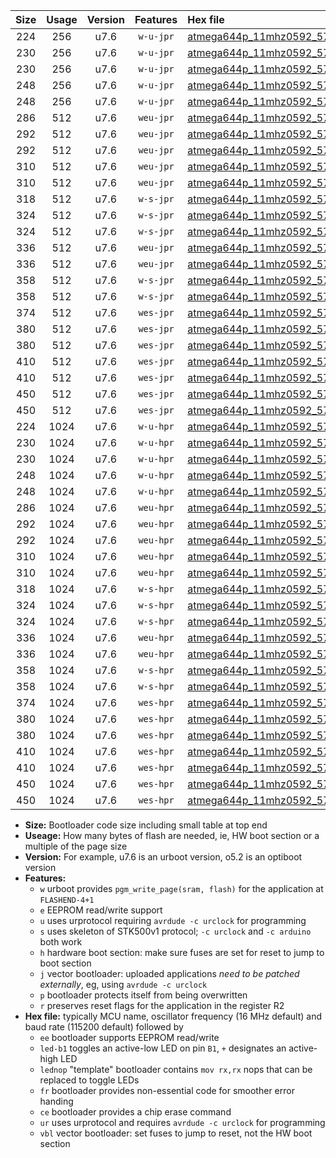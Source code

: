 |Size|Usage|Version|Features|Hex file|
|:-:|:-:|:-:|:-:|:--|
|224|256|u7.6|`w-u-jpr`|[atmega644p_11mhz0592_57600bps_ur_vbl.hex](https://raw.githubusercontent.com/stefanrueger/urboot/main//atmega644p_11mhz0592_57600bps_ur_vbl.hex)|
|230|256|u7.6|`w-u-jpr`|[atmega644p_11mhz0592_57600bps_led+b0_ur_vbl.hex](https://raw.githubusercontent.com/stefanrueger/urboot/main//atmega644p_11mhz0592_57600bps_led+b0_ur_vbl.hex)|
|230|256|u7.6|`w-u-jpr`|[atmega644p_11mhz0592_57600bps_lednop_ur_vbl.hex](https://raw.githubusercontent.com/stefanrueger/urboot/main//atmega644p_11mhz0592_57600bps_lednop_ur_vbl.hex)|
|248|256|u7.6|`w-u-jpr`|[atmega644p_11mhz0592_57600bps_led+b0_fr_ur_vbl.hex](https://raw.githubusercontent.com/stefanrueger/urboot/main//atmega644p_11mhz0592_57600bps_led+b0_fr_ur_vbl.hex)|
|248|256|u7.6|`w-u-jpr`|[atmega644p_11mhz0592_57600bps_lednop_fr_ur_vbl.hex](https://raw.githubusercontent.com/stefanrueger/urboot/main//atmega644p_11mhz0592_57600bps_lednop_fr_ur_vbl.hex)|
|286|512|u7.6|`weu-jpr`|[atmega644p_11mhz0592_57600bps_ee_ur_vbl.hex](https://raw.githubusercontent.com/stefanrueger/urboot/main//atmega644p_11mhz0592_57600bps_ee_ur_vbl.hex)|
|292|512|u7.6|`weu-jpr`|[atmega644p_11mhz0592_57600bps_ee_led+b0_ur_vbl.hex](https://raw.githubusercontent.com/stefanrueger/urboot/main//atmega644p_11mhz0592_57600bps_ee_led+b0_ur_vbl.hex)|
|292|512|u7.6|`weu-jpr`|[atmega644p_11mhz0592_57600bps_ee_lednop_ur_vbl.hex](https://raw.githubusercontent.com/stefanrueger/urboot/main//atmega644p_11mhz0592_57600bps_ee_lednop_ur_vbl.hex)|
|310|512|u7.6|`weu-jpr`|[atmega644p_11mhz0592_57600bps_ee_led+b0_fr_ur_vbl.hex](https://raw.githubusercontent.com/stefanrueger/urboot/main//atmega644p_11mhz0592_57600bps_ee_led+b0_fr_ur_vbl.hex)|
|310|512|u7.6|`weu-jpr`|[atmega644p_11mhz0592_57600bps_ee_lednop_fr_ur_vbl.hex](https://raw.githubusercontent.com/stefanrueger/urboot/main//atmega644p_11mhz0592_57600bps_ee_lednop_fr_ur_vbl.hex)|
|318|512|u7.6|`w-s-jpr`|[atmega644p_11mhz0592_57600bps_vbl.hex](https://raw.githubusercontent.com/stefanrueger/urboot/main//atmega644p_11mhz0592_57600bps_vbl.hex)|
|324|512|u7.6|`w-s-jpr`|[atmega644p_11mhz0592_57600bps_led+b0_vbl.hex](https://raw.githubusercontent.com/stefanrueger/urboot/main//atmega644p_11mhz0592_57600bps_led+b0_vbl.hex)|
|324|512|u7.6|`w-s-jpr`|[atmega644p_11mhz0592_57600bps_lednop_vbl.hex](https://raw.githubusercontent.com/stefanrueger/urboot/main//atmega644p_11mhz0592_57600bps_lednop_vbl.hex)|
|336|512|u7.6|`weu-jpr`|[atmega644p_11mhz0592_57600bps_ee_led+b0_fr_ce_ur_vbl.hex](https://raw.githubusercontent.com/stefanrueger/urboot/main//atmega644p_11mhz0592_57600bps_ee_led+b0_fr_ce_ur_vbl.hex)|
|336|512|u7.6|`weu-jpr`|[atmega644p_11mhz0592_57600bps_ee_lednop_fr_ce_ur_vbl.hex](https://raw.githubusercontent.com/stefanrueger/urboot/main//atmega644p_11mhz0592_57600bps_ee_lednop_fr_ce_ur_vbl.hex)|
|358|512|u7.6|`w-s-jpr`|[atmega644p_11mhz0592_57600bps_led+b0_fr_vbl.hex](https://raw.githubusercontent.com/stefanrueger/urboot/main//atmega644p_11mhz0592_57600bps_led+b0_fr_vbl.hex)|
|358|512|u7.6|`w-s-jpr`|[atmega644p_11mhz0592_57600bps_lednop_fr_vbl.hex](https://raw.githubusercontent.com/stefanrueger/urboot/main//atmega644p_11mhz0592_57600bps_lednop_fr_vbl.hex)|
|374|512|u7.6|`wes-jpr`|[atmega644p_11mhz0592_57600bps_ee_vbl.hex](https://raw.githubusercontent.com/stefanrueger/urboot/main//atmega644p_11mhz0592_57600bps_ee_vbl.hex)|
|380|512|u7.6|`wes-jpr`|[atmega644p_11mhz0592_57600bps_ee_led+b0_vbl.hex](https://raw.githubusercontent.com/stefanrueger/urboot/main//atmega644p_11mhz0592_57600bps_ee_led+b0_vbl.hex)|
|380|512|u7.6|`wes-jpr`|[atmega644p_11mhz0592_57600bps_ee_lednop_vbl.hex](https://raw.githubusercontent.com/stefanrueger/urboot/main//atmega644p_11mhz0592_57600bps_ee_lednop_vbl.hex)|
|410|512|u7.6|`wes-jpr`|[atmega644p_11mhz0592_57600bps_ee_led+b0_fr_vbl.hex](https://raw.githubusercontent.com/stefanrueger/urboot/main//atmega644p_11mhz0592_57600bps_ee_led+b0_fr_vbl.hex)|
|410|512|u7.6|`wes-jpr`|[atmega644p_11mhz0592_57600bps_ee_lednop_fr_vbl.hex](https://raw.githubusercontent.com/stefanrueger/urboot/main//atmega644p_11mhz0592_57600bps_ee_lednop_fr_vbl.hex)|
|450|512|u7.6|`wes-jpr`|[atmega644p_11mhz0592_57600bps_ee_led+b0_fr_ce_vbl.hex](https://raw.githubusercontent.com/stefanrueger/urboot/main//atmega644p_11mhz0592_57600bps_ee_led+b0_fr_ce_vbl.hex)|
|450|512|u7.6|`wes-jpr`|[atmega644p_11mhz0592_57600bps_ee_lednop_fr_ce_vbl.hex](https://raw.githubusercontent.com/stefanrueger/urboot/main//atmega644p_11mhz0592_57600bps_ee_lednop_fr_ce_vbl.hex)|
|224|1024|u7.6|`w-u-hpr`|[atmega644p_11mhz0592_57600bps_ur.hex](https://raw.githubusercontent.com/stefanrueger/urboot/main//atmega644p_11mhz0592_57600bps_ur.hex)|
|230|1024|u7.6|`w-u-hpr`|[atmega644p_11mhz0592_57600bps_led+b0_ur.hex](https://raw.githubusercontent.com/stefanrueger/urboot/main//atmega644p_11mhz0592_57600bps_led+b0_ur.hex)|
|230|1024|u7.6|`w-u-hpr`|[atmega644p_11mhz0592_57600bps_lednop_ur.hex](https://raw.githubusercontent.com/stefanrueger/urboot/main//atmega644p_11mhz0592_57600bps_lednop_ur.hex)|
|248|1024|u7.6|`w-u-hpr`|[atmega644p_11mhz0592_57600bps_led+b0_fr_ur.hex](https://raw.githubusercontent.com/stefanrueger/urboot/main//atmega644p_11mhz0592_57600bps_led+b0_fr_ur.hex)|
|248|1024|u7.6|`w-u-hpr`|[atmega644p_11mhz0592_57600bps_lednop_fr_ur.hex](https://raw.githubusercontent.com/stefanrueger/urboot/main//atmega644p_11mhz0592_57600bps_lednop_fr_ur.hex)|
|286|1024|u7.6|`weu-hpr`|[atmega644p_11mhz0592_57600bps_ee_ur.hex](https://raw.githubusercontent.com/stefanrueger/urboot/main//atmega644p_11mhz0592_57600bps_ee_ur.hex)|
|292|1024|u7.6|`weu-hpr`|[atmega644p_11mhz0592_57600bps_ee_led+b0_ur.hex](https://raw.githubusercontent.com/stefanrueger/urboot/main//atmega644p_11mhz0592_57600bps_ee_led+b0_ur.hex)|
|292|1024|u7.6|`weu-hpr`|[atmega644p_11mhz0592_57600bps_ee_lednop_ur.hex](https://raw.githubusercontent.com/stefanrueger/urboot/main//atmega644p_11mhz0592_57600bps_ee_lednop_ur.hex)|
|310|1024|u7.6|`weu-hpr`|[atmega644p_11mhz0592_57600bps_ee_led+b0_fr_ur.hex](https://raw.githubusercontent.com/stefanrueger/urboot/main//atmega644p_11mhz0592_57600bps_ee_led+b0_fr_ur.hex)|
|310|1024|u7.6|`weu-hpr`|[atmega644p_11mhz0592_57600bps_ee_lednop_fr_ur.hex](https://raw.githubusercontent.com/stefanrueger/urboot/main//atmega644p_11mhz0592_57600bps_ee_lednop_fr_ur.hex)|
|318|1024|u7.6|`w-s-hpr`|[atmega644p_11mhz0592_57600bps.hex](https://raw.githubusercontent.com/stefanrueger/urboot/main//atmega644p_11mhz0592_57600bps.hex)|
|324|1024|u7.6|`w-s-hpr`|[atmega644p_11mhz0592_57600bps_led+b0.hex](https://raw.githubusercontent.com/stefanrueger/urboot/main//atmega644p_11mhz0592_57600bps_led+b0.hex)|
|324|1024|u7.6|`w-s-hpr`|[atmega644p_11mhz0592_57600bps_lednop.hex](https://raw.githubusercontent.com/stefanrueger/urboot/main//atmega644p_11mhz0592_57600bps_lednop.hex)|
|336|1024|u7.6|`weu-hpr`|[atmega644p_11mhz0592_57600bps_ee_led+b0_fr_ce_ur.hex](https://raw.githubusercontent.com/stefanrueger/urboot/main//atmega644p_11mhz0592_57600bps_ee_led+b0_fr_ce_ur.hex)|
|336|1024|u7.6|`weu-hpr`|[atmega644p_11mhz0592_57600bps_ee_lednop_fr_ce_ur.hex](https://raw.githubusercontent.com/stefanrueger/urboot/main//atmega644p_11mhz0592_57600bps_ee_lednop_fr_ce_ur.hex)|
|358|1024|u7.6|`w-s-hpr`|[atmega644p_11mhz0592_57600bps_led+b0_fr.hex](https://raw.githubusercontent.com/stefanrueger/urboot/main//atmega644p_11mhz0592_57600bps_led+b0_fr.hex)|
|358|1024|u7.6|`w-s-hpr`|[atmega644p_11mhz0592_57600bps_lednop_fr.hex](https://raw.githubusercontent.com/stefanrueger/urboot/main//atmega644p_11mhz0592_57600bps_lednop_fr.hex)|
|374|1024|u7.6|`wes-hpr`|[atmega644p_11mhz0592_57600bps_ee.hex](https://raw.githubusercontent.com/stefanrueger/urboot/main//atmega644p_11mhz0592_57600bps_ee.hex)|
|380|1024|u7.6|`wes-hpr`|[atmega644p_11mhz0592_57600bps_ee_led+b0.hex](https://raw.githubusercontent.com/stefanrueger/urboot/main//atmega644p_11mhz0592_57600bps_ee_led+b0.hex)|
|380|1024|u7.6|`wes-hpr`|[atmega644p_11mhz0592_57600bps_ee_lednop.hex](https://raw.githubusercontent.com/stefanrueger/urboot/main//atmega644p_11mhz0592_57600bps_ee_lednop.hex)|
|410|1024|u7.6|`wes-hpr`|[atmega644p_11mhz0592_57600bps_ee_led+b0_fr.hex](https://raw.githubusercontent.com/stefanrueger/urboot/main//atmega644p_11mhz0592_57600bps_ee_led+b0_fr.hex)|
|410|1024|u7.6|`wes-hpr`|[atmega644p_11mhz0592_57600bps_ee_lednop_fr.hex](https://raw.githubusercontent.com/stefanrueger/urboot/main//atmega644p_11mhz0592_57600bps_ee_lednop_fr.hex)|
|450|1024|u7.6|`wes-hpr`|[atmega644p_11mhz0592_57600bps_ee_led+b0_fr_ce.hex](https://raw.githubusercontent.com/stefanrueger/urboot/main//atmega644p_11mhz0592_57600bps_ee_led+b0_fr_ce.hex)|
|450|1024|u7.6|`wes-hpr`|[atmega644p_11mhz0592_57600bps_ee_lednop_fr_ce.hex](https://raw.githubusercontent.com/stefanrueger/urboot/main//atmega644p_11mhz0592_57600bps_ee_lednop_fr_ce.hex)|

- **Size:** Bootloader code size including small table at top end
- **Useage:** How many bytes of flash are needed, ie, HW boot section or a multiple of the page size
- **Version:** For example, u7.6 is an urboot version, o5.2 is an optiboot version
- **Features:**
  + `w` urboot provides `pgm_write_page(sram, flash)` for the application at `FLASHEND-4+1`
  + `e` EEPROM read/write support
  + `u` uses urprotocol requiring `avrdude -c urclock` for programming
  + `s` uses skeleton of STK500v1 protocol; `-c urclock` and `-c arduino` both work
  + `h` hardware boot section: make sure fuses are set for reset to jump to boot section
  + `j` vector bootloader: uploaded applications *need to be patched externally*, eg, using `avrdude -c urclock`
  + `p` bootloader protects itself from being overwritten
  + `r` preserves reset flags for the application in the register R2
- **Hex file:** typically MCU name, oscillator frequency (16 MHz default) and baud rate (115200 default) followed by
  + `ee` bootloader supports EEPROM read/write
  + `led-b1` toggles an active-low LED on pin `B1`, `+` designates an active-high LED
  + `lednop` "template" bootloader contains `mov rx,rx` nops that can be replaced to toggle LEDs
  + `fr` bootloader provides non-essential code for smoother error handing
  + `ce` bootloader provides a chip erase command
  + `ur` uses urprotocol and requires `avrdude -c urclock` for programming
  + `vbl` vector bootloader: set fuses to jump to reset, not the HW boot section
